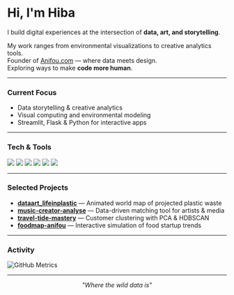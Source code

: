 # Hi, I'm Hiba  

I build digital experiences at the intersection of **data, art, and storytelling**.  

My work ranges from environmental visualizations to creative analytics tools.  
Founder of [Anifou.com](https://www.anifou.com) — where data meets design.  
Exploring ways to make **code more human**.  

---

### Current Focus
- Data storytelling & creative analytics  
- Visual computing and environmental modeling  
- Streamlit, Flask & Python for interactive apps  

---

### Tech & Tools  
<p align="left">
  <img src="https://img.shields.io/badge/-Python-092E20?style=flat&logo=python&logoColor=white">
  <img src="https://img.shields.io/badge/-Pandas-150458?style=flat&logo=pandas&logoColor=white">
  <img src="https://img.shields.io/badge/-Plotly-3F4F75?style=flat&logo=plotly&logoColor=white">
  <img src="https://img.shields.io/badge/-Streamlit-FF4B4B?style=flat&logo=streamlit&logoColor=white">
  <img src="https://img.shields.io/badge/-Flask-000000?style=flat&logo=flask&logoColor=white">
  <img src="https://img.shields.io/badge/-GitHub-181717?style=flat&logo=github&logoColor=white">
</p>

---

### Selected Projects  
- [**dataart_lifeinplastic**](https://github.com/Hebifou/dataart_lifeinplastic) — Animated world map of projected plastic waste  
- [**music-creator-analyse**](https://github.com/Hebifou/music-creator-analyse) — Data-driven matching tool for artists & media  
- [**travel-tide-mastery**](https://github.com/Hebifou/travel-tide-mastery) — Customer clustering with PCA & HDBSCAN  
- [**foodmap-anifou**](https://github.com/Hebifou/foodmap-anifou) — Interactive simulation of food startup trends  

---

### Activity
![GitHub Metrics](https://metrics.lecoq.io/Hebifou?template=classic&config.timezone=Europe%2FBerlin)

---

<p align="center">
  <i>"Where the wild data is"</i><br>

</p>
